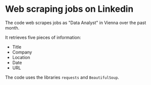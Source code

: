  # Web scraping jobs on Linkedin
 The code web scrapes jobs as "Data Analyst" in Vienna over the past month. 

It retrieves five pieces of information:
- Title
- Company
- Location
- Date
- URL

The code uses the libraries ```requests``` and ```BeautifulSoup```.

